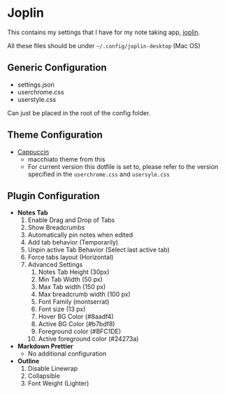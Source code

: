 # Joplin

This contains my settings that I have for my note taking app, [joplin](https://joplinapp.org).

All these files should be under `~/.config/joplin-desktop` (Mac OS)

## Generic Configuration

- settings.json
- userchrome.css
- userstyle.css

Can just be placed in the root of the config folder.

## Theme Configuration

- [Cappuccin](https://github.com/catppuccin/joplin/tree/main)
  - macchiato theme from this
  - For current version this dotfile is set to, please refer to the version specified in the `userchrome.css` and `usersyle.css`

## Plugin Configuration

- **Notes Tab**
  1. Enable Drag and Drop of Tabs
  1. Show Breadcrumbs
  1. Automatically pin notes when edited
  1. Add tab behavior (Temporarily)
  1. Unpin active Tab Behavior (Select last active tab)
  1. Force tabs layout (Horizontal)
  1. Advanced Settings
     1. Notes Tab Height (30px)
     1. Min Tab Width (50 px)
     1. Max Tab width (150 px)
     1. Max breadcrumb width (100 px)
     1. Font Family (montserrat)
     1. Font size (13 px)
     1. Hover BG Color (#8aadf4)
     1. Active BG Color (#b7bdf8)
     1. Foreground color (#BFC1DE)
     1. Active foreground color (#24273a)
- **Markdown Prettier**
  - No additional configuration
- **Outline**
  1. Disable Linewrap
  1. Collapsible
  1. Font Weight (Lighter)
